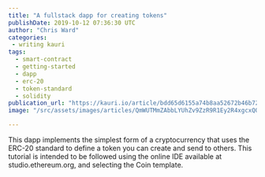 ```yaml
---
title: "A fullstack dapp for creating tokens"
publishDate: 2019-10-12 07:36:30 UTC
author: "Chris Ward"
categories:
 - writing kauri
tags:
  - smart-contract
  - getting-started
  - dapp
  - erc-20
  - token-standard
  - solidity
publication_url: "https://kauri.io/article/bdd65d6155a74b8aa52672b46b7230a8"
image: "/src/assets/images/articles/QmWUTMmZAbbLYUhZv9ZzR9R1Ey2R4xgcxQQoFRoNdBPW85.png"

---
```


This dapp implements the simplest form of a cryptocurrency that uses the ERC-20 standard to define a token you can create and send to others. This tutorial is intended to be followed using the online IDE available at studio.ethereum.org, and selecting the Coin template.
